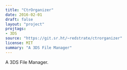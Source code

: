 ```yaml
---
title: "CtrOrganizer"
date: 2016-02-01
draft: false
layout: "project"
projtags:
- 3DS
source: "https://git.sr.ht/~redstrate/ctrorganizer"
license: MIT
summary: "A 3DS File Manager"
---
```


A 3DS File Manager.
